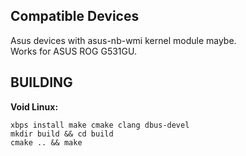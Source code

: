 ## Compatible Devices
Asus devices with asus-nb-wmi kernel module maybe.  
Works for ASUS ROG G531GU. 

## BUILDING

**Void Linux:**

    xbps install make cmake clang dbus-devel
    mkdir build && cd build
    cmake .. && make
